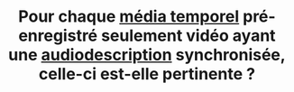 ---
title: Pour chaque [média temporel](#media-temporel-type-son-video-et-synchronise) pré-enregistré seulement vidéo ayant une [audiodescription](#audiodescription-synchronisee-media-temporel) synchronisée, celle-ci est-elle pertinente ?
---